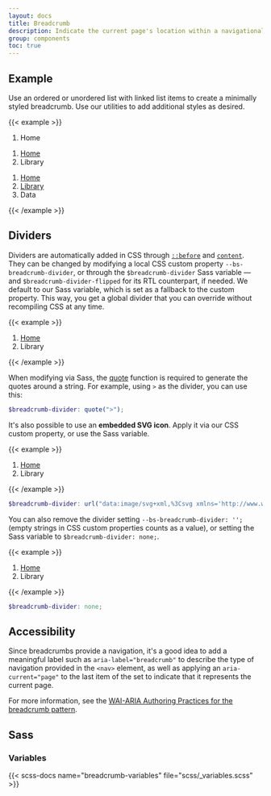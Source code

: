 ```yaml
---
layout: docs
title: Breadcrumb
description: Indicate the current page's location within a navigational hierarchy that automatically adds separators via CSS.
group: components
toc: true
---
```


## Example

Use an ordered or unordered list with linked list items to create a minimally styled breadcrumb. Use our utilities to add additional styles as desired.

{{< example >}}
<nav aria-label="breadcrumb">
  <ol class="bs-breadcrumb">
    <li class="bs-breadcrumb-item bs-active" aria-current="page">Home</li>
  </ol>
</nav>

<nav aria-label="breadcrumb">
  <ol class="bs-breadcrumb">
    <li class="bs-breadcrumb-item"><a href="#">Home</a></li>
    <li class="bs-breadcrumb-item bs-active" aria-current="page">Library</li>
  </ol>
</nav>

<nav aria-label="breadcrumb">
  <ol class="bs-breadcrumb">
    <li class="bs-breadcrumb-item"><a href="#">Home</a></li>
    <li class="bs-breadcrumb-item"><a href="#">Library</a></li>
    <li class="bs-breadcrumb-item bs-active" aria-current="page">Data</li>
  </ol>
</nav>
{{< /example >}}

## Dividers

Dividers are automatically added in CSS through [`::before`](https://developer.mozilla.org/en-US/docs/Web/CSS/::before) and [`content`](https://developer.mozilla.org/en-US/docs/Web/CSS/content). They can be changed by modifying a local CSS custom property `--bs-breadcrumb-divider`, or through the `$breadcrumb-divider` Sass variable — and `$breadcrumb-divider-flipped` for its RTL counterpart, if needed. We default to our Sass variable, which is set as a fallback to the custom property. This way, you get a global divider that you can override without recompiling CSS at any time.

{{< example >}}
<nav style="--bs-breadcrumb-divider: '>';" aria-label="breadcrumb">
  <ol class="bs-breadcrumb">
    <li class="bs-breadcrumb-item"><a href="#">Home</a></li>
    <li class="bs-breadcrumb-item bs-active" aria-current="page">Library</li>
  </ol>
</nav>
{{< /example >}}

When modifying via Sass, the [quote](https://sass-lang.com/documentation/modules/string#quote) function is required to generate the quotes around a string. For example, using `>` as the divider, you can use this:

```scss
$breadcrumb-divider: quote(">");
```

It's also possible to use an **embedded SVG icon**. Apply it via our CSS custom property, or use the Sass variable.

{{< example >}}
<nav style="--bs-breadcrumb-divider: url(&#34;data:image/svg+xml,%3Csvg xmlns='http://www.w3.org/2000/svg' width='8' height='8'%3E%3Cpath d='M2.5 0L1 1.5 3.5 4 1 6.5 2.5 8l4-4-4-4z' fill='currentColor'/%3E%3C/svg%3E&#34;);" aria-label="breadcrumb">
  <ol class="bs-breadcrumb">
    <li class="bs-breadcrumb-item"><a href="#">Home</a></li>
    <li class="bs-breadcrumb-item bs-active" aria-current="page">Library</li>
  </ol>
</nav>
{{< /example >}}

```scss
$breadcrumb-divider: url("data:image/svg+xml,%3Csvg xmlns='http://www.w3.org/2000/svg' width='8' height='8'%3E%3Cpath d='M2.5 0L1 1.5 3.5 4 1 6.5 2.5 8l4-4-4-4z' fill='currentColor'/%3E%3C/svg%3E");
```

You can also remove the divider setting `--bs-breadcrumb-divider: '';` (empty strings in CSS custom properties counts as a value), or setting the Sass variable to `$breadcrumb-divider: none;`.

{{< example >}}
<nav style="--bs-breadcrumb-divider: '';" aria-label="breadcrumb">
  <ol class="bs-breadcrumb">
    <li class="bs-breadcrumb-item"><a href="#">Home</a></li>
    <li class="bs-breadcrumb-item bs-active" aria-current="page">Library</li>
  </ol>
</nav>
{{< /example >}}


```scss
$breadcrumb-divider: none;
```

## Accessibility

Since breadcrumbs provide a navigation, it's a good idea to add a meaningful label such as `aria-label="breadcrumb"` to describe the type of navigation provided in the `<nav>` element, as well as applying an `aria-current="page"` to the last item of the set to indicate that it represents the current page.

For more information, see the [WAI-ARIA Authoring Practices for the breadcrumb pattern](https://www.w3.org/TR/wai-aria-practices/#breadcrumb).

## Sass

### Variables

{{< scss-docs name="breadcrumb-variables" file="scss/_variables.scss" >}}
